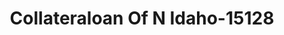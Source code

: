 ---
f_zip-code: 83864
f_state-code: ID
title: Collateraloan Of N Idaho-15128
f_phone: 208-263-2978
f_city-only: Sandpoint
f_address: 516 Oak Street Sandpoint
f_location-unique-id: '15128'
slug: collateraloan-of-n-idaho-15128
updated-on: '2024-05-30T13:46:58.046Z'
created-on: '2024-05-30T13:36:59.803Z'
published-on: '2024-05-30T13:54:32.469Z'
f_city-state: cms/city/sandpoint-id.md
f_company: cms/company/collateraloan-of-n-idaho.md
f_state: cms/state/idaho.md
layout: '[payday-loan].html'
tags: payday-loan
---